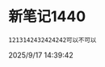 # 新笔记1440

<!-- 
id: 1758091161932
created: 2025-09-17T06:39:27.210Z
updated: 2025-09-17T06:40:07.508Z
-->


```
1213142432424242可以不可以
```


2025/9/17 14:39:42
